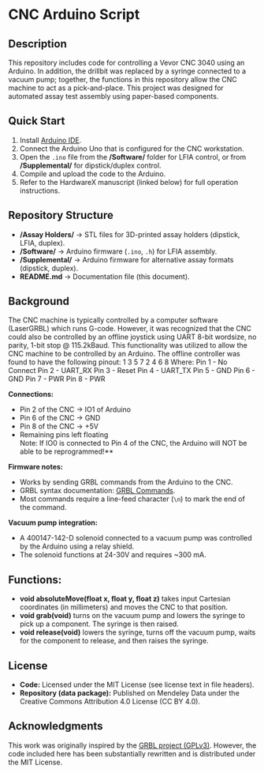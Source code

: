 # CNC Arduino Script

## Description
This repository includes code for controlling a Vevor CNC 3040 using an Arduino. In addition, the drillbit was replaced by a syringe connected to a vacuum pump; together, the functions in this repository allow the CNC
machine to act as a pick-and-place. This project was designed for automated assay test assembly using paper-based components. 

## Quick Start
1. Install [Arduino IDE](https://www.arduino.cc/en/software).  
2. Connect the Arduino Uno that is configured for the CNC workstation. 
3. Open the `.ino` file from the **/Software/** folder for LFIA control, or from **/Supplemental/** for dipstick/duplex control.  
4. Compile and upload the code to the Arduino.  
5. Refer to the HardwareX manuscript (linked below) for full operation instructions.  

## Repository Structure
- **/Assay Holders/** → STL files for 3D-printed assay holders (dipstick, LFIA, duplex).  
- **/Software/** → Arduino firmware (`.ino`, `.h`) for LFIA assembly.  
- **/Supplemental/** → Arduino firmware for alternative assay formats (dipstick, duplex).  
- **README.md** → Documentation file (this document).  

## Background
The CNC machine is typically controlled by a computer software (LaserGRBL) which runs G-code. However, it was recognized that the CNC could also be controlled by an offline joystick using UART 8-bit wordsize, no parity,
1-bit stop @ 115.2kBaud. This functionality was utilized to allow the CNC machine to be controlled by an Arduino. The offline controller was found to have the following pinout:
1 3 5 7
2 4 6 8
Where:
Pin 1 - No Connect
Pin 2 - UART_RX
Pin 3 - Reset
Pin 4 - UART_TX
Pin 5 - GND
Pin 6 - GND
Pin 7 - PWR
Pin 8 - PWR

**Connections:**  
- Pin 2 of the CNC → IO1 of Arduino  
- Pin 6 of the CNC → GND  
- Pin 8 of the CNC → +5V  
- Remaining pins left floating  
Note: If IO0 is connected to Pin 4 of the CNC, the Arduino will NOT be able to be reprogrammed!**

**Firmware notes:**  
- Works by sending GRBL commands from the Arduino to the CNC.  
- GRBL syntax documentation: [GRBL Commands](https://github.com/gnea/grbl/blob/master/doc/markdown/commands.md).  
- Most commands require a line-feed character (`\n`) to mark the end of the command.  

**Vacuum pump integration:**  
- A 400147-142-D solenoid connected to a vacuum pump was controlled by the Arduino using a relay shield.  
- The solenoid functions at 24-30V and requires ~300 mA.  

## Functions:
- **void absoluteMove(float x, float y, float z)** takes input Cartesian coordinates (in millimeters) and moves the CNC to that position.
- **void grab(void)** turns on the vacuum pump and lowers the syringe to pick up a component. The syringe is then raised.
- **void release(void)** lowers the syringe, turns off the vacuum pump, waits for the component to release, and then raises the syringe.

## License
- **Code:** Licensed under the MIT License (see license text in file headers).  
- **Repository (data package):** Published on Mendeley Data under the Creative Commons Attribution 4.0 License (CC BY 4.0).  


## Acknowledgments
This work was originally inspired by the [GRBL project (GPLv3)](https://github.com/gnea/grbl). However, the code included here has been substantially rewritten and is distributed under the MIT License.  


